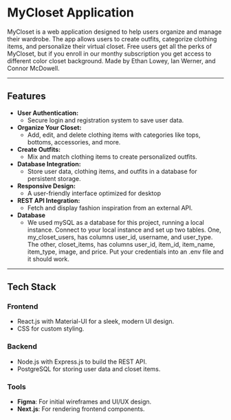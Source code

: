 

# MyCloset Application

MyCloset is a web application designed to help users organize and manage their wardrobe. The app allows users to create outfits, categorize clothing items, and personalize their virtual closet. Free users get all the perks of MyCloset, but if you enroll in our monthy subscription you get access to different color closet background. Made by Ethan Lowey, Ian Werner, and Connor McDowell.

---

## Features
- **User Authentication:**
  - Secure login and registration system to save user data.
- **Organize Your Closet:**
  - Add, edit, and delete clothing items with categories like tops, bottoms, accessories, and more.
- **Create Outfits:**
  - Mix and match clothing items to create personalized outfits.
- **Database Integration:**
  - Store user data, clothing items, and outfits in a database for persistent storage.
- **Responsive Design:**
  - A user-friendly interface optimized for desktop 
- **REST API Integration:**
  - Fetch and display fashion inspiration from an external API.
- **Database**
  - We used mySQL as a database for this project, running a local instance. Connect to your local instance and set up two tables. One, my_closet_users, has columns user_id, username, and user_type. The other, closet_items, has columns user_id, item_id, item_name, item_type, image, and price. Put your credentials into an .env file and it should work.



---

## Tech Stack
### Frontend
- React.js with Material-UI for a sleek, modern UI design.
- CSS for custom styling.

### Backend
- Node.js with Express.js to build the REST API.
- PostgreSQL for storing user data and closet items.

### Tools
- **Figma**: For initial wireframes and UI/UX design.
- **Next.js**: For rendering frontend components.
